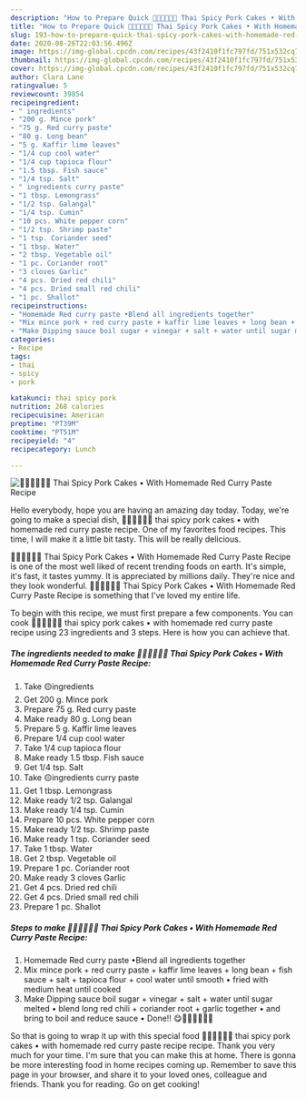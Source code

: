 ```yaml
---
description: "How to Prepare Quick 🧑🏽‍🍳🧑🏼‍🍳 Thai Spicy Pork Cakes • With Homemade Red Curry Paste Recipe"
title: "How to Prepare Quick 🧑🏽‍🍳🧑🏼‍🍳 Thai Spicy Pork Cakes • With Homemade Red Curry Paste Recipe"
slug: 193-how-to-prepare-quick-thai-spicy-pork-cakes-with-homemade-red-curry-paste-recipe
date: 2020-08-26T22:03:56.496Z
image: https://img-global.cpcdn.com/recipes/43f2410f1fc797fd/751x532cq70/🧑🏽🍳🧑🏼🍳-thai-spicy-pork-cakes-•-with-homemade-red-curry-paste-recipe-recipe-main-photo.jpg
thumbnail: https://img-global.cpcdn.com/recipes/43f2410f1fc797fd/751x532cq70/🧑🏽🍳🧑🏼🍳-thai-spicy-pork-cakes-•-with-homemade-red-curry-paste-recipe-recipe-main-photo.jpg
cover: https://img-global.cpcdn.com/recipes/43f2410f1fc797fd/751x532cq70/🧑🏽🍳🧑🏼🍳-thai-spicy-pork-cakes-•-with-homemade-red-curry-paste-recipe-recipe-main-photo.jpg
author: Clara Lane
ratingvalue: 5
reviewcount: 39854
recipeingredient:
- " ingredients"
- "200 g. Mince pork"
- "75 g. Red curry paste"
- "80 g. Long bean"
- "5 g. Kaffir lime leaves"
- "1/4 cup cool water"
- "1/4 cup tapioca flour"
- "1.5 tbsp. Fish sauce"
- "1/4 tsp. Salt"
- " ingredients curry paste"
- "1 tbsp. Lemongrass"
- "1/2 tsp. Galangal"
- "1/4 tsp. Cumin"
- "10 pcs. White pepper corn"
- "1/2 tsp. Shrimp paste"
- "1 tsp. Coriander seed"
- "1 tbsp. Water"
- "2 tbsp. Vegetable oil"
- "1 pc. Coriander root"
- "3 cloves Garlic"
- "4 pcs. Dried red chili"
- "4 pcs. Dried small red chili"
- "1 pc. Shallot"
recipeinstructions:
- "Homemade Red curry paste •Blend all ingredients together"
- "Mix mince pork + red curry paste + kaffir lime leaves + long bean + fish sauce + salt + tapioca flour + cool water until smooth • fried with medium heat until cooked"
- "Make Dipping sauce boil sugar + vinegar + salt + water until sugar melted • blend long red chili + coriander root + garlic together • and bring to boil and reduce sauce • Done!! 😋🧑🏽‍🍳🧑🏼‍🍳"
categories:
- Recipe
tags:
- thai
- spicy
- pork

katakunci: thai spicy pork 
nutrition: 268 calories
recipecuisine: American
preptime: "PT39M"
cooktime: "PT51M"
recipeyield: "4"
recipecategory: Lunch

---
```



![🧑🏽‍🍳🧑🏼‍🍳 Thai Spicy Pork Cakes • With Homemade Red Curry Paste Recipe](https://img-global.cpcdn.com/recipes/43f2410f1fc797fd/751x532cq70/🧑🏽🍳🧑🏼🍳-thai-spicy-pork-cakes-•-with-homemade-red-curry-paste-recipe-recipe-main-photo.jpg)

Hello everybody, hope you are having an amazing day today. Today, we're going to make a special dish, 🧑🏽‍🍳🧑🏼‍🍳 thai spicy pork cakes • with homemade red curry paste recipe. One of my favorites food recipes. This time, I will make it a little bit tasty. This will be really delicious.

🧑🏽‍🍳🧑🏼‍🍳 Thai Spicy Pork Cakes • With Homemade Red Curry Paste Recipe is one of the most well liked of recent trending foods on earth. It's simple, it's fast, it tastes yummy. It is appreciated by millions daily. They're nice and they look wonderful. 🧑🏽‍🍳🧑🏼‍🍳 Thai Spicy Pork Cakes • With Homemade Red Curry Paste Recipe is something that I've loved my entire life.




To begin with this recipe, we must first prepare a few components. You can cook 🧑🏽‍🍳🧑🏼‍🍳 thai spicy pork cakes • with homemade red curry paste recipe using 23 ingredients and 3 steps. Here is how you can achieve that.

<!--inarticleads1-->

##### The ingredients needed to make 🧑🏽‍🍳🧑🏼‍🍳 Thai Spicy Pork Cakes • With Homemade Red Curry Paste Recipe:

1. Take  🟡ingredients
1. Get 200 g. Mince pork
1. Prepare 75 g. Red curry paste
1. Make ready 80 g. Long bean
1. Prepare 5 g. Kaffir lime leaves
1. Prepare 1/4 cup cool water
1. Take 1/4 cup tapioca flour
1. Make ready 1.5 tbsp. Fish sauce
1. Get 1/4 tsp. Salt
1. Take  🟡ingredients curry paste
1. Get 1 tbsp. Lemongrass
1. Make ready 1/2 tsp. Galangal
1. Make ready 1/4 tsp. Cumin
1. Prepare 10 pcs. White pepper corn
1. Make ready 1/2 tsp. Shrimp paste
1. Make ready 1 tsp. Coriander seed
1. Take 1 tbsp. Water
1. Get 2 tbsp. Vegetable oil
1. Prepare 1 pc. Coriander root
1. Make ready 3 cloves Garlic
1. Get 4 pcs. Dried red chili
1. Get 4 pcs. Dried small red chili
1. Prepare 1 pc. Shallot




<!--inarticleads2-->

##### Steps to make 🧑🏽‍🍳🧑🏼‍🍳 Thai Spicy Pork Cakes • With Homemade Red Curry Paste Recipe:

1. Homemade Red curry paste •Blend all ingredients together
1. Mix mince pork + red curry paste + kaffir lime leaves + long bean + fish sauce + salt + tapioca flour + cool water until smooth • fried with medium heat until cooked
1. Make Dipping sauce boil sugar + vinegar + salt + water until sugar melted • blend long red chili + coriander root + garlic together • and bring to boil and reduce sauce • Done!! 😋🧑🏽‍🍳🧑🏼‍🍳




So that is going to wrap it up with this special food 🧑🏽‍🍳🧑🏼‍🍳 thai spicy pork cakes • with homemade red curry paste recipe recipe. Thank you very much for your time. I'm sure that you can make this at home. There is gonna be more interesting food in home recipes coming up. Remember to save this page in your browser, and share it to your loved ones, colleague and friends. Thank you for reading. Go on get cooking!
